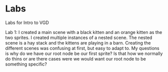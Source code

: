 # Labs
Labs for Intro to VGD

Lab 1:
I created a main scene with a black kitten and an orange kitten as the two sprites. I created multiple instances of a nested scene. The nested scene is a hay stack and the kittens are playing in a barn. 
Creating the different scenes was confusing at first, but easy to adapt to. My questions is why do we have our root node be our first sprite? Is that how we normally do thins or are there cases were we would want our root node to be something specific?